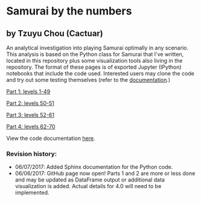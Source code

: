# Samurai by the numbers
## by Tzuyu Chou (Cactuar)
An analytical investigation into playing Samurai optimally in any scenario. This analysis is based on the Python class for Samurai that I've written, located in this repository plus some visualization tools also living in the repository. The format of these pages is of exported Jupyter (IPython) notebooks that include the code used. Interested users may clone the code and try out some testing themselves (refer to the [documentation](docs/sphinx/_build/html).)

[Part 1: levels 1-49](sam-part-1/)

[Part 2: levels 50-51](sam-part-2/)

[Part 3: levels 52-61]()

[Part 4: levels 62-70]()

View the code documentation [here](docs/sphinx/_build/html).

### Revision history:
- 06/07/2017: Added Sphinx documentation for the Python code.
- 06/06/2017: GitHub page now open! Parts 1 and 2 are more or less done and may be updated as DataFrame output or additional data visualization is added. Actual details for 4.0 will need to be implemented.
